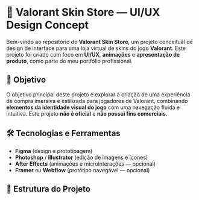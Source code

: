 # 🎯 Valorant Skin Store — UI/UX Design Concept

Bem-vindo ao repositório do **Valorant Skin Store**, um projeto conceitual de design de interface para uma loja virtual de skins do jogo **Valorant**. Este projeto foi criado com foco em **UI/UX**, **animações** e **apresentação de produto**, como parte do meu portfólio profissional.

## 📌 Objetivo

O objetivo principal deste projeto é explorar a criação de uma experiência de compra imersiva e estilizada para jogadores de Valorant, combinando **elementos da identidade visual do jogo** com uma navegação fluida e intuitiva. Este projeto **não é oficial** e **não possui fins comerciais**.

## 🛠️ Tecnologias e Ferramentas

- **Figma** (design e prototipagem)
- **Photoshop** / **Illustrator** (edição de imagens e ícones)
- **After Effects** (animações e microinterações — opcional)
- **Framer** ou **Webflow** (protótipo navegável — opcional)

## 🧩 Estrutura do Projeto

